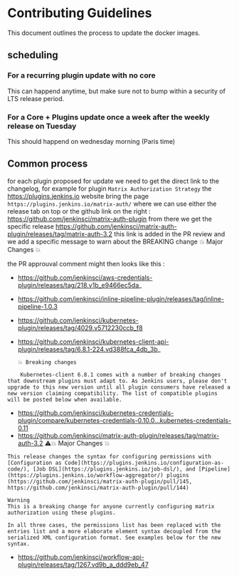 # Contributing Guidelines

This document outlines the process to update the docker images.

## scheduling
### For a recurring plugin update with no core
This can happend anytime, but make sure not to bump within a security of LTS release period.

### For a Core + Plugins update once a week after the weekly release on Tuesday
This should happend on wednesday morning (Paris time)

## Common process
for each plugin proposed for update we need to get the direct link to the changelog, for example for plugin `Matrix Authorization Strategy` the https://plugins.jenkins.io website bring the page `https://plugins.jenkins.io/matrix-auth/` where we can use either the release tab on top or the github link on the right : https://github.com/jenkinsci/matrix-auth-plugin
from there we get the specific release https://github.com/jenkinsci/matrix-auth-plugin/releases/tag/matrix-auth-3.2 this link is added in the PR review and we add a specific message to warn about the BREAKING change 💥 Major Changes 💥

the PR approuval comment might then looks like this :

- https://github.com/jenkinsci/aws-credentials-plugin/releases/tag/218.v1b_e9466ec5da_
- https://github.com/jenkinsci/inline-pipeline-plugin/releases/tag/inline-pipeline-1.0.3
- https://github.com/jenkinsci/kubernetes-plugin/releases/tag/4029.v5712230ccb_f8
- https://github.com/jenkinsci/kubernetes-client-api-plugin/releases/tag/6.8.1-224.vd388fca_4db_3b_

      💥 Breaking changes
```
    Kubernetes-client 6.8.1 comes with a number of breaking changes that downstream plugins must adapt to. As Jenkins users, please don't upgrade to this new version until all plugin consumers have released a new version claiming compatibility. The list of compatible plugins will be posted below when available.
```
- https://github.com/jenkinsci/kubernetes-credentials-plugin/compare/kubernetes-credentials-0.10.0...kubernetes-credentials-0.11
- https://github.com/jenkinsci/matrix-auth-plugin/releases/tag/matrix-auth-3.2
     ⚠️💥 Major Changes 💥
```
This release changes the syntax for configuring permissions with [Configuration as Code](https://plugins.jenkins.io/configuration-as-code/), [Job DSL](https://plugins.jenkins.io/job-dsl/), and [Pipeline](https://plugins.jenkins.io/workflow-aggregator/) plugins (https://github.com/jenkinsci/matrix-auth-plugin/pull/145, https://github.com/jenkinsci/matrix-auth-plugin/pull/144)

Warning
This is a breaking change for anyone currently configuring matrix authorization using these plugins.

In all three cases, the permissions list has been replaced with the entries list and a more elaborate element syntax decoupled from the serialized XML configuration format. See examples below for the new syntax.
```

- https://github.com/jenkinsci/workflow-api-plugin/releases/tag/1267.vd9b_a_ddd9eb_47
